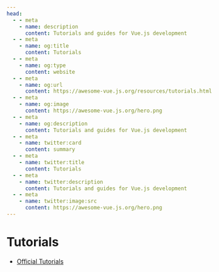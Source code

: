 ```yaml
---
head:
  - - meta
    - name: description
      content: Tutorials and guides for Vue.js development
  - - meta
    - name: og:title
      content: Tutorials
  - - meta
    - name: og:type
      content: website
  - - meta
    - name: og:url
      content: https://awesome-vue.js.org/resources/tutorials.html
  - - meta
    - name: og:image
      content: https://awesome-vue.js.org/hero.png
  - - meta
    - name: og:description
      content: Tutorials and guides for Vue.js development
  - - meta
    - name: twitter:card
      content: summary
  - - meta
    - name: twitter:title
      content: Tutorials
  - - meta
    - name: twitter:description
      content: Tutorials and guides for Vue.js development
  - - meta
    - name: twitter:image:src
      content: https://awesome-vue.js.org/hero.png
---
```


# Tutorials

- [Official Tutorials](https://staging.vuejs.org/tutorial)
